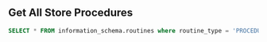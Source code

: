 ## Get All Store Procedures

``` sql
SELECT * FROM information_schema.routines where routine_type = 'PROCEDURE'
```
